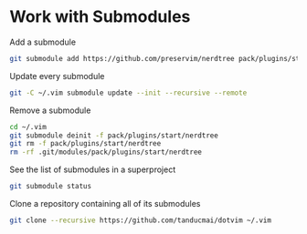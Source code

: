 # Work with Submodules

Add a submodule

```bash
git submodule add https://github.com/preservim/nerdtree pack/plugins/start/nerdtree
```

Update every submodule

```bash
git -C ~/.vim submodule update --init --recursive --remote
```

Remove a submodule

```bash
cd ~/.vim
git submodule deinit -f pack/plugins/start/nerdtree
git rm -f pack/plugins/start/nerdtree
rm -rf .git/modules/pack/plugins/start/nerdtree
```

See the list of submodules in a superproject

```bash
git submodule status
```

Clone a repository containing all of its submodules

```bash
git clone --recursive https://github.com/tanducmai/dotvim ~/.vim
```
